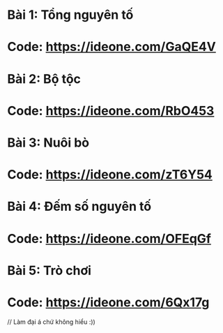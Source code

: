 
# Bài 1: Tổng nguyên tố
# Code: https://ideone.com/GaQE4V

# Bài 2: Bộ tộc
# Code: https://ideone.com/RbO453

# Bài 3: Nuôi bò
# Code: https://ideone.com/zT6Y54

# Bài 4: Đếm số nguyên tố
# Code: https://ideone.com/OFEqGf

# Bài 5: Trò chơi
# Code: https://ideone.com/6Qx17g
// Làm đại á chứ không hiểu :))

